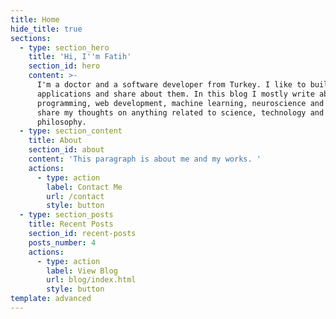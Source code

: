 ```yaml
---
title: Home
hide_title: true
sections:
  - type: section_hero
    title: 'Hi, I''m Fatih'
    section_id: hero
    content: >-
      I'm a doctor and a software developer from Turkey. I like to build web
      applications and share about them. In this blog I mostly write about
      programming, web development, machine learning, neuroscience and also I
      share my thoughts on anything related to science, technology and
      philosophy. 
  - type: section_content
    title: About
    section_id: about
    content: 'This paragraph is about me and my works. '
    actions:
      - type: action
        label: Contact Me
        url: /contact
        style: button
  - type: section_posts
    title: Recent Posts
    section_id: recent-posts
    posts_number: 4
    actions:
      - type: action
        label: View Blog
        url: blog/index.html
        style: button
template: advanced
---
```

